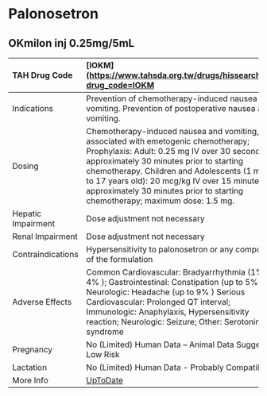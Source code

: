# Palonosetron

## OKmilon inj 0.25mg/5mL

| TAH Drug Code      | [IOKM](https://www.tahsda.org.tw/drugs/hissearch.php?drug_code=IOKM                                                                                                                                                                                                                                                                                        |
|:-------------------|:-----------------------------------------------------------------------------------------------------------------------------------------------------------------------------------------------------------------------------------------------------------------------------------------------------------------------------------------------------------|
| Indications        | Prevention of chemotherapy-induced nausea and vomiting. Prevention of postoperative nausea and vomiting.                                                                                                                                                                                                                                                   |
| Dosing             | Chemotherapy-induced nausea and vomiting, associated with emetogenic chemotherapy; Prophylaxis: Adult: 0.25 mg IV over 30 seconds approximately 30 minutes prior to starting chemotherapy. Children and Adolescents (1 month to 17 years old): 20 mcg/kg IV over 15 minutes approximately 30 minutes prior to starting chemotherapy; maximum dose: 1.5 mg. |
| Hepatic Impairment | Dose adjustment not necessary                                                                                                                                                                                                                                                                                                                              |
| Renal Impairment   | Dose adjustment not necessary                                                                                                                                                                                                                                                                                                                              |
| Contraindications  | Hypersensitivity to palonosetron or any component of the formulation                                                                                                                                                                                                                                                                                       |
| Adverse Effects    | Common Cardiovascular: Bradyarrhythmia (1% to 4% ); Gastrointestinal: Constipation (up to 5% ); Neurologic: Headache (up to 9% ) Serious Cardiovascular: Prolonged QT interval; Immunologic: Anaphylaxis, Hypersensitivity reaction; Neurologic: Seizure; Other: Serotonin syndrome                                                                        |
| Pregnancy          | No (Limited) Human Data – Animal Data Suggest Low Risk                                                                                                                                                                                                                                                                                                     |
| Lactation          | No (Limited) Human Data - Probably Compatible                                                                                                                                                                                                                                                                                                              |
| More Info          | [UpToDate](https://www.uptodate.com/contents/palonosetron-drug-information)                                                                                                                                                                                                                                                                                |

